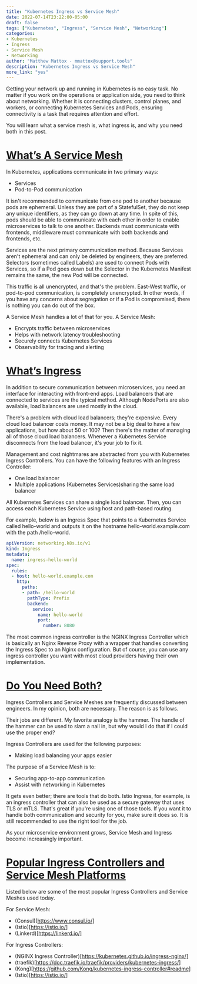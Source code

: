 ```yaml
---
title: "Kubernetes Ingress vs Service Mesh"
date: 2022-07-14T23:22:00-05:00
draft: false
tags: ["Kubernetes", "Ingress", "Service Mesh", "Networking"]
categories:
- Kubernetes
- Ingress
- Service Mesh
- Networking
author: "Matthew Mattox - mmattox@support.tools"
description: "Kubernetes Ingress vs Service Mesh"
more_link: "yes"
---
```


Getting your network up and running in Kubernetes is no easy task. No matter if you work on the operations or application side, you need to think about networking. Whether it is connecting clusters, control planes, and workers, or connecting Kubernetes Services and Pods, ensuring connectivity is a task that requires attention and effort.

You will learn what a service mesh is, what ingress is, and why you need both in this post.

<!--more-->
# [What’s A Service Mesh](#servicemesh)
In Kubernetes, applications communicate in two primary ways:
- Services
- Pod-to-Pod communication


It isn't recommended to communicate from one pod to another because pods are ephemeral. Unless they are part of a StatefulSet, they do not keep any unique identifiers, as they can go down at any time. In spite of this, pods should be able to communicate with each other in order to enable microservices to talk to one another. Backends must communicate with frontends, middleware must communicate with both backends and frontends, etc.

Services are the next primary communication method. Because Services aren't ephemeral and can only be deleted by engineers, they are preferred. Selectors (sometimes called Labels) are used to connect Pods with Services, so if a Pod goes down but the Selector in the Kubernetes Manifest remains the same, the new Pod will be connected.

This traffic is all unencrypted, and that's the problem. East-West traffic, or pod-to-pod communication, is completely unencrypted. In other words, if you have any concerns about segregation or if a Pod is compromised, there is nothing you can do out of the box.

A Service Mesh handles a lot of that for you. A Service Mesh:
- Encrypts traffic between microservices
- Helps with network latency troubleshooting
- Securely connects Kubernetes Services
- Observability for tracing and alerting

# [What’s Ingress](#ingress)
In addition to secure communication between microservices, you need an interface for interacting with front-end apps. Load balancers that are connected to services are the typical method. Although NodePorts are also available, load balancers are used mostly in the cloud.

There's a problem with cloud load balancers; they're expensive. Every cloud load balancer costs money. It may not be a big deal to have a few applications, but how about 50 or 100? Then there's the matter of managing all of those cloud load balancers. Whenever a Kubernetes Service disconnects from the load balancer, it's your job to fix it.

Management and cost nightmares are abstracted from you with Kubernetes Ingress Controllers. You can have the following features with an Ingress Controller:

- One load balancer
- Multiple applications (Kubernetes Services)sharing the same load balancer

All Kubernetes Services can share a single load balancer. Then, you can access each Kubernetes Service using host and path-based routing.

For example, below is an Ingress Spec that points to a Kubernetes Service called hello-world and outputs it on the hostname hello-world.example.com with the path /hello-world.

```yaml
apiVersion: networking.k8s.io/v1
kind: Ingress
metadata:
  name: ingress-hello-world
spec:
  rules:
  - host: hello-world.example.com
    http:
      paths:
      - path: /hello-world
        pathType: Prefix
        backend:
          service:
            name: hello-world
            port:
              number: 8080
```

The most common ingress controller is the NGINX Ingress Controller which is basically an Nginx Reverse Proxy with a wrapper that handles converting the Ingress Spec to an Nginx configuration. But of course, you can use any ingress controller you want with most cloud providers having their own implementation.

# [Do You Need Both?](#both)
Ingress Controllers and Service Meshes are frequently discussed between engineers. In my opinion, both are necessary. The reason is as follows.

Their jobs are different. My favorite analogy is the hammer. The handle of the hammer can be used to slam a nail in, but why would I do that if I could use the proper end?

Ingress Controllers are used for the following purposes:
- Making load balancing your apps easier

The purpose of a Service Mesh is to:
- Securing app-to-app communication
- Assist with networking in Kubernetes

It gets even better; there are tools that do both. Istio Ingress, for example, is an ingress controller that can also be used as a secure gateway that uses TLS or mTLS. That's great if you're using one of those tools. If you want it to handle both communication and security for you, make sure it does so. It is still recommended to use the right tool for the job.

As your microservice environment grows, Service Mesh and Ingress become increasingly important.

# [Popular Ingress Controllers and Service Mesh Platforms](#recommendtions)
Listed below are some of the most popular Ingress Controllers and Service Meshes used today.

For Service Mesh:
- (Consul)[https://www.consul.io/]
- (Istio)[https://istio.io/]
- (Linkerd)[https://linkerd.io/]

For Ingress Controllers:
- (NGINX Ingress Controller)[https://kubernetes.github.io/ingress-nginx/]
- (traefik)[https://doc.traefik.io/traefik/providers/kubernetes-ingress/]
- (Kong)[https://github.com/Kong/kubernetes-ingress-controller#readme]
- (Istio)[https://istio.io/]
